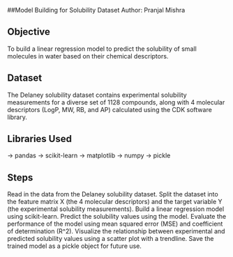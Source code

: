 ##Model Building for Solubility Dataset
Author: Pranjal Mishra

## Objective

To build a linear regression model to predict the solubility of small molecules in water based on their chemical descriptors.

## Dataset

The Delaney solubility dataset contains experimental solubility measurements for a diverse set of 1128 compounds, along with 4 molecular descriptors (LogP, MW, RB, and AP) calculated using the CDK software library.

## Libraries Used

-> pandas
-> scikit-learn
-> matplotlib
-> numpy
-> pickle

## Steps
Read in the data from the Delaney solubility dataset.
Split the dataset into the feature matrix X (the 4 molecular descriptors) and the target variable Y (the experimental solubility measurements).
Build a linear regression model using scikit-learn.
Predict the solubility values using the model.
Evaluate the performance of the model using mean squared error (MSE) and coefficient of determination (R^2).
Visualize the relationship between experimental and predicted solubility values using a scatter plot with a trendline.
Save the trained model as a pickle object for future use.
